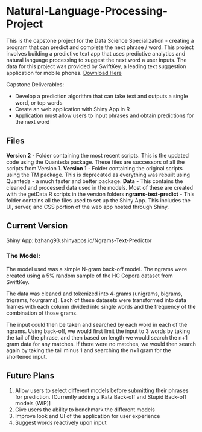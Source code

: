 # Natural-Language-Processing-Project
This is the capstone project for the Data Science Specialization - creating a program that can predict and complete the next phrase / word.
This project involves building a predictive text app that uses predictive analytics and natural language processing to suggest the next word a user inputs. The data for this project was provided by SwiftKey, a leading text suggestion application for mobile phones. [Download Here](http://d396qusza40orc.cloudfront.net/dsscapstone/dataset/Coursera-SwiftKey.zip)

Capstone Deliverables:
- Develop a prediction algorithm that can take text and outputs a single word, or top words
- Create an web application with Shiny App in R
- Application must allow users to input phrases and obtain predictions for the next word

## Files
**Version 2** - Folder containing the most recent scripts. This is the updated code using the Quanteda package. These files are successors of all the scripts from Version 1.
**Version 1** - Folder containing the original scripts using the TM package. This is deprecated as everything was rebuilt using Quanteda - a much faster and better package.
**Data** - This contains the cleaned and processed data used in the models. Most of these are created with the getData.R scripts in the version folders
**ngrams-text-predict** - This folder contains all the files used to set up the Shiny App. This includes the UI, server, and CSS portion of the web app hosted through Shiny.



## Current Version
Shiny App: bzhang93.shinyapps.io/Ngrams-Text-Predictor

### The Model:
The model used was a simple N-gram back-off model. The ngrams were created using a 5% random sample of the HC Copora dataset from SwiftKey.

The data was cleaned and tokenized into 4-grams (unigrams, bigrams, trigrams, fourgrams). Each of these datasets were transformed into data frames with each column divided into single words and the frequency of the combination of those grams.

The input could then be taken and searched by each word in each of the ngrams. Using back-off, we would first limit the input to 3 words by taking the tail of the phrase, and then based on length we would search the n+1 gram data for any matches. If there were no matches, we would then search again by taking the tail minus 1 and searching the n+1 gram for the shortened input.


## Future Plans
1. Allow users to select different models before submitting their phrases for prediction. [Currently adding a Katz Back-off and Stupid Back-off models (WIP)]
2. Give users the ability to benchmark the different models
3. Improve look and UI of the application for user experience
4. Suggest words reactively upon input 





